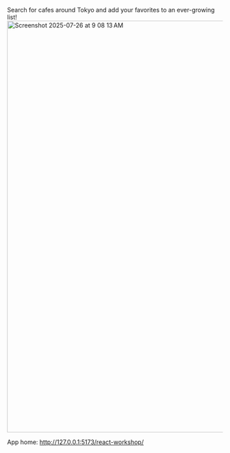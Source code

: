 Search for cafes around Tokyo and add your favorites to an ever-growing list!
<img width="1920" height="961" alt="Screenshot 2025-07-26 at 9 08 13 AM" src="https://github.com/user-attachments/assets/19a3772b-3c99-4a2b-94cd-fea4883d3a37" />

App home: http://127.0.0.1:5173/react-workshop/

